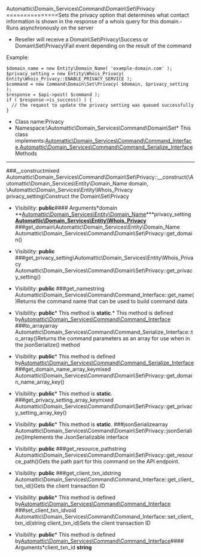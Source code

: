 Automattic\Domain_Services\Command\Domain\Set\Privacy
===============Sets the privacy option that determines what contact information is shown in the response of a whois query for this
domain.- Runs asynchronously on the server
- Reseller will receive a Domain\Set\Privacy\Success or Domain\Set\Privacy\Fail event depending on the result of the
command

Example:
```
$domain_name = new Entity\Domain_Name( 'example-domain.com' );
$privacy_setting = new Entity\Whois_Privacy( Entity\Whois_Privacy::ENABLE_PRIVACY_SERVICE );
$command = new Command\Domain\Set\Privacy( $domain, $privacy_setting );
$response = $api->post( $command );
if ( $response->is_success() ) {
  // the request to update the privacy setting was queued successfully
}
```
* Class name:Privacy
* Namespace:\Automattic\Domain_Services\Command\Domain\Set* This class implements:[Automattic\Domain_Services\Command\Command_Interface](Automattic-Domain_Services-Command-Command_Interface.md),[Automattic\Domain_Services\Command\Command_Serialize_Interface](Automattic-Domain_Services-Command-Command_Serialize_Interface.md)Methods
-------
###__constructmixed Automattic\Domain_Services\Command\Domain\Set\Privacy::__construct(\Automattic\Domain_Services\Entity\Domain_Name domain, \Automattic\Domain_Services\Entity\Whois_Privacy privacy_setting)Construct the Domain\Set\Privacy



* Visibility: **public**#### Arguments*domain **[Automattic\Domain_Services\Entity\Domain_Name](Automattic-Domain_Services-Entity-Domain_Name.md)***privacy_setting **[Automattic\Domain_Services\Entity\Whois_Privacy](Automattic-Domain_Services-Entity-Whois_Privacy.md)**
###get_domain\Automattic\Domain_Services\Entity\Domain_Name Automattic\Domain_Services\Command\Domain\Set\Privacy::get_domain()



* Visibility: **public**
###get_privacy_setting\Automattic\Domain_Services\Entity\Whois_Privacy Automattic\Domain_Services\Command\Domain\Set\Privacy::get_privacy_setting()



* Visibility: **public**
###get_namestring Automattic\Domain_Services\Command\Command_Interface::get_name()Returns the command name that can be used to build command data



* Visibility: **public*** This method is **static**.* This method is defined by[Automattic\Domain_Services\Command\Command_Interface](Automattic-Domain_Services-Command-Command_Interface.md)
###to_arrayarray Automattic\Domain_Services\Command\Command_Serialize_Interface::to_array()Returns the command parameters as an array for use when in the jsonSerialize() method



* Visibility: **public*** This method is defined by[Automattic\Domain_Services\Command\Command_Serialize_Interface](Automattic-Domain_Services-Command-Command_Serialize_Interface.md)
###get_domain_name_array_keymixed Automattic\Domain_Services\Command\Domain\Set\Privacy::get_domain_name_array_key()



* Visibility: **public*** This method is **static**.
###get_privacy_setting_array_keymixed Automattic\Domain_Services\Command\Domain\Set\Privacy::get_privacy_setting_array_key()



* Visibility: **public*** This method is **static**.
###jsonSerializearray Automattic\Domain_Services\Command\Domain\Set\Privacy::jsonSerialize()Implements the JsonSerializable interface



* Visibility: **public**
###get_resource_pathstring Automattic\Domain_Services\Command\Domain\Set\Privacy::get_resource_path()Gets the path part for this command on the API endpoint.



* Visibility: **public**
###get_client_txn_idstring Automattic\Domain_Services\Command\Command_Interface::get_client_txn_id()Gets the client transaction ID



* Visibility: **public*** This method is defined by[Automattic\Domain_Services\Command\Command_Interface](Automattic-Domain_Services-Command-Command_Interface.md)
###set_client_txn_idvoid Automattic\Domain_Services\Command\Command_Interface::set_client_txn_id(string client_txn_id)Sets the client transaction ID



* Visibility: **public*** This method is defined by[Automattic\Domain_Services\Command\Command_Interface](Automattic-Domain_Services-Command-Command_Interface.md)#### Arguments*client_txn_id **string**